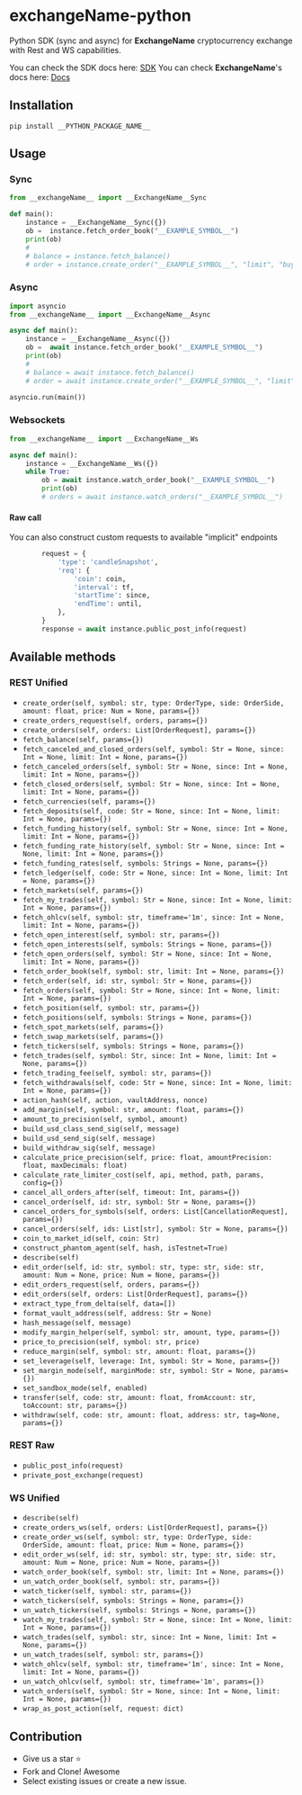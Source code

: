 # __exchangeName__-python
Python SDK (sync and async) for __ExchangeName__ cryptocurrency exchange with Rest and WS capabilities.

You can check the SDK docs here: [SDK](https://docs.ccxt.com/#/exchanges/__exchangeName__)
You can check __ExchangeName__'s docs here: [Docs](__LINK_TO_OFFICIAL_EXCHANGE_DOCS__)


## Installation

```
pip install __PYTHON_PACKAGE_NAME__
```

## Usage

### Sync

```Python
from __exchangeName__ import __ExchangeName__Sync

def main():
    instance = __ExchangeName__Sync({})
    ob =  instance.fetch_order_book("__EXAMPLE_SYMBOL__")
    print(ob)
    #
    # balance = instance.fetch_balance()
    # order = instance.create_order("__EXAMPLE_SYMBOL__", "limit", "buy", 1, 100000)
```

### Async

```Python
import asyncio
from __exchangeName__ import __ExchangeName__Async

async def main():
    instance = __ExchangeName__Async({})
    ob =  await instance.fetch_order_book("__EXAMPLE_SYMBOL__")
    print(ob)
    #
    # balance = await instance.fetch_balance()
    # order = await instance.create_order("__EXAMPLE_SYMBOL__", "limit", "buy", 1, 100000)

asyncio.run(main())
```



### Websockets

```Python
from __exchangeName__ import __ExchangeName__Ws

async def main():
    instance = __ExchangeName__Ws({})
    while True:
        ob = await instance.watch_order_book("__EXAMPLE_SYMBOL__")
        print(ob)
        # orders = await instance.watch_orders("__EXAMPLE_SYMBOL__")
```





#### Raw call

You can also construct custom requests to available "implicit" endpoints

```Python
        request = {
            'type': 'candleSnapshot',
            'req': {
                'coin': coin,
                'interval': tf,
                'startTime': since,
                'endTime': until,
            },
        }
        response = await instance.public_post_info(request)
```




## Available methods

### REST Unified

- `create_order(self, symbol: str, type: OrderType, side: OrderSide, amount: float, price: Num = None, params={})`
- `create_orders_request(self, orders, params={})`
- `create_orders(self, orders: List[OrderRequest], params={})`
- `fetch_balance(self, params={})`
- `fetch_canceled_and_closed_orders(self, symbol: Str = None, since: Int = None, limit: Int = None, params={})`
- `fetch_canceled_orders(self, symbol: Str = None, since: Int = None, limit: Int = None, params={})`
- `fetch_closed_orders(self, symbol: Str = None, since: Int = None, limit: Int = None, params={})`
- `fetch_currencies(self, params={})`
- `fetch_deposits(self, code: Str = None, since: Int = None, limit: Int = None, params={})`
- `fetch_funding_history(self, symbol: Str = None, since: Int = None, limit: Int = None, params={})`
- `fetch_funding_rate_history(self, symbol: Str = None, since: Int = None, limit: Int = None, params={})`
- `fetch_funding_rates(self, symbols: Strings = None, params={})`
- `fetch_ledger(self, code: Str = None, since: Int = None, limit: Int = None, params={})`
- `fetch_markets(self, params={})`
- `fetch_my_trades(self, symbol: Str = None, since: Int = None, limit: Int = None, params={})`
- `fetch_ohlcv(self, symbol: str, timeframe='1m', since: Int = None, limit: Int = None, params={})`
- `fetch_open_interest(self, symbol: str, params={})`
- `fetch_open_interests(self, symbols: Strings = None, params={})`
- `fetch_open_orders(self, symbol: Str = None, since: Int = None, limit: Int = None, params={})`
- `fetch_order_book(self, symbol: str, limit: Int = None, params={})`
- `fetch_order(self, id: str, symbol: Str = None, params={})`
- `fetch_orders(self, symbol: Str = None, since: Int = None, limit: Int = None, params={})`
- `fetch_position(self, symbol: str, params={})`
- `fetch_positions(self, symbols: Strings = None, params={})`
- `fetch_spot_markets(self, params={})`
- `fetch_swap_markets(self, params={})`
- `fetch_tickers(self, symbols: Strings = None, params={})`
- `fetch_trades(self, symbol: Str, since: Int = None, limit: Int = None, params={})`
- `fetch_trading_fee(self, symbol: str, params={})`
- `fetch_withdrawals(self, code: Str = None, since: Int = None, limit: Int = None, params={})`
- `action_hash(self, action, vaultAddress, nonce)`
- `add_margin(self, symbol: str, amount: float, params={})`
- `amount_to_precision(self, symbol, amount)`
- `build_usd_class_send_sig(self, message)`
- `build_usd_send_sig(self, message)`
- `build_withdraw_sig(self, message)`
- `calculate_price_precision(self, price: float, amountPrecision: float, maxDecimals: float)`
- `calculate_rate_limiter_cost(self, api, method, path, params, config={})`
- `cancel_all_orders_after(self, timeout: Int, params={})`
- `cancel_order(self, id: str, symbol: Str = None, params={})`
- `cancel_orders_for_symbols(self, orders: List[CancellationRequest], params={})`
- `cancel_orders(self, ids: List[str], symbol: Str = None, params={})`
- `coin_to_market_id(self, coin: Str)`
- `construct_phantom_agent(self, hash, isTestnet=True)`
- `describe(self)`
- `edit_order(self, id: str, symbol: str, type: str, side: str, amount: Num = None, price: Num = None, params={})`
- `edit_orders_request(self, orders, params={})`
- `edit_orders(self, orders: List[OrderRequest], params={})`
- `extract_type_from_delta(self, data=[])`
- `format_vault_address(self, address: Str = None)`
- `hash_message(self, message)`
- `modify_margin_helper(self, symbol: str, amount, type, params={})`
- `price_to_precision(self, symbol: str, price)`
- `reduce_margin(self, symbol: str, amount: float, params={})`
- `set_leverage(self, leverage: Int, symbol: Str = None, params={})`
- `set_margin_mode(self, marginMode: str, symbol: Str = None, params={})`
- `set_sandbox_mode(self, enabled)`
- `transfer(self, code: str, amount: float, fromAccount: str, toAccount: str, params={})`
- `withdraw(self, code: str, amount: float, address: str, tag=None, params={})`

### REST Raw

- `public_post_info(request)`
- `private_post_exchange(request)`

### WS Unified

- `describe(self)`
- `create_orders_ws(self, orders: List[OrderRequest], params={})`
- `create_order_ws(self, symbol: str, type: OrderType, side: OrderSide, amount: float, price: Num = None, params={})`
- `edit_order_ws(self, id: str, symbol: str, type: str, side: str, amount: Num = None, price: Num = None, params={})`
- `watch_order_book(self, symbol: str, limit: Int = None, params={})`
- `un_watch_order_book(self, symbol: str, params={})`
- `watch_ticker(self, symbol: str, params={})`
- `watch_tickers(self, symbols: Strings = None, params={})`
- `un_watch_tickers(self, symbols: Strings = None, params={})`
- `watch_my_trades(self, symbol: Str = None, since: Int = None, limit: Int = None, params={})`
- `watch_trades(self, symbol: str, since: Int = None, limit: Int = None, params={})`
- `un_watch_trades(self, symbol: str, params={})`
- `watch_ohlcv(self, symbol: str, timeframe='1m', since: Int = None, limit: Int = None, params={})`
- `un_watch_ohlcv(self, symbol: str, timeframe='1m', params={})`
- `watch_orders(self, symbol: Str = None, since: Int = None, limit: Int = None, params={})`
- `wrap_as_post_action(self, request: dict)`



## Contribution
- Give us a star :star:
- Fork and Clone! Awesome
- Select existing issues or create a new issue.
